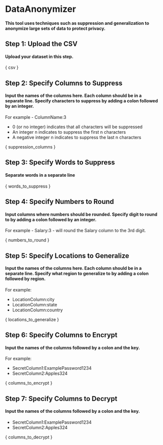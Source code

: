 # DataAnonymizer
#### This tool uses techniques such as suppression and generalization to anonymize large sets of data to protect privacy.

## Step 1: Upload the CSV
#### Upload your dataset in this step.
{ csv }

## Step 2: Specify Columns to Suppress
#### Input the names of the columns here. Each column should be in a separate line. Specify characters to suppress by adding a colon followed by an integer.
For example - ColumnName:3
- 0 (or no integer) indicates that all characters will be suppressed
- An integer n indicates to suppress the first n characters
- A negative integer n indicates to suppress the last n characters

{ suppression_columns }

## Step 3: Specify Words to Suppress
#### Separate words in a separate line
{ words_to_suppress }

## Step 4: Specify Numbers to Round
#### Input columns where numbers should be rounded. Specify digit to round to by adding a colon followed by an integer.
For example - Salary:3 - will round the Salary column to the 3rd digit.

{ numbers_to_round }

## Step 5: Specify Locations to Generalize
#### Input the names of the columns here. Each column should be in a separate line. Specify what region to generalize to by adding a colon followed by region.
For example:
- LocationColumn:city
- LocationColumn:state
- LocationColumn:country

{ locations_to_generalize }

## Step 6: Specify Columns to Encrypt
#### Input the names of the columns followed by a colon and the key.
For example:
- SecretColumn1:ExamplePassword1234
- SecretColumn2:Apples324

{ columns_to_encrypt }

## Step 7: Specify Columns to Decrypt
#### Input the names of the columns followed by a colon and the key.
- SecretColumn1:ExamplePassword1234
- SecretColumn2:Apples324

{ columns_to_decrypt }